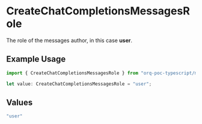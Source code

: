 # CreateChatCompletionsMessagesRole

The role of the messages author, in this case **user**.

## Example Usage

```typescript
import { CreateChatCompletionsMessagesRole } from "orq-poc-typescript/models/operations";

let value: CreateChatCompletionsMessagesRole = "user";
```

## Values

```typescript
"user"
```
